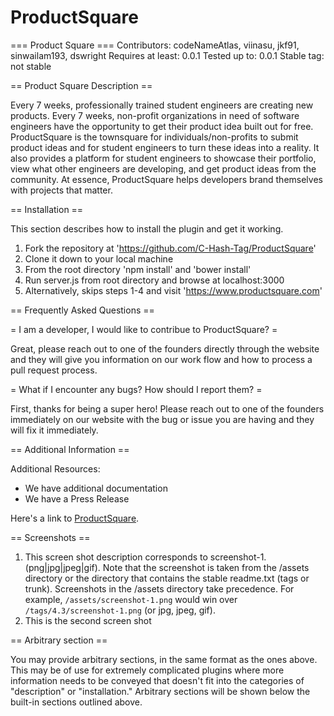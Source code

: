 # ProductSquare

=== Product Square ===
Contributors: codeNameAtlas, viinasu, jkf91, sinwailam193, dswright
Requires at least: 0.0.1
Tested up to: 0.0.1
Stable tag: not stable


==  Product Square Description ==

Every 7 weeks, professionally trained student engineers are creating new products. Every 7 weeks, non-profit organizations in need of software engineers have the opportunity to get their product idea built out for free. ProductSquare is the townsquare for individuals/non-profits to submit product ideas and for student engineers to turn these ideas into a reality. It also provides a platform for student engineers to showcase their portfolio, view what other engineers are developing, and get product ideas from the community. At essence, ProductSquare helps developers brand themselves with projects that matter.

== Installation ==

This section describes how to install the plugin and get it working.

1. Fork the repository at 'https://github.com/C-Hash-Tag/ProductSquare'
2. Clone it down to your local machine
3. From the root directory 'npm install' and 'bower install'
4. Run server.js from root directory and browse at localhost:3000
5. Alternatively, skips steps 1-4 and visit 'https://www.productsquare.com'


== Frequently Asked Questions ==

= I am a developer, I would like to contribue to ProductSquare? =

Great, please reach out to one of the founders directly through the website and they will give you information on our work flow and how to process a pull request process.

= What if I encounter any bugs? How should I report them? =

First, thanks for being a super hero! Please reach out to one of the founders immediately on our website with the bug or issue you are having and they will fix it immediately.

== Additional Information ==

Additional Resources:

* We have additional documentation
* We have a Press Release

Here's a link to [ProductSquare](http://productsquare.com/ "Connecting devs with ideas").

== Screenshots ==

1. This screen shot description corresponds to screenshot-1.(png|jpg|jpeg|gif). Note that the screenshot is taken from
the /assets directory or the directory that contains the stable readme.txt (tags or trunk). Screenshots in the /assets
directory take precedence. For example, `/assets/screenshot-1.png` would win over `/tags/4.3/screenshot-1.png`
(or jpg, jpeg, gif).
2. This is the second screen shot


== Arbitrary section ==

You may provide arbitrary sections, in the same format as the ones above.  This may be of use for extremely complicated
plugins where more information needs to be conveyed that doesn't fit into the categories of "description" or
"installation."  Arbitrary sections will be shown below the built-in sections outlined above.


